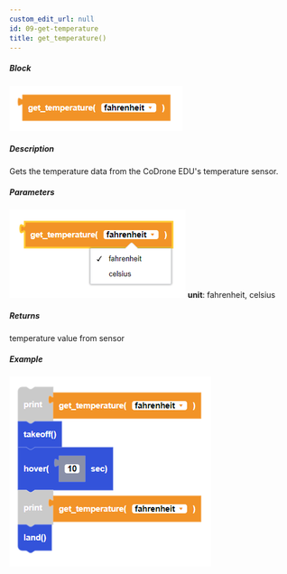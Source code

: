 ```yaml
---
custom_edit_url: null
id: 09-get-temperature
title: get_temperature()
---
```


##### Block

![get temperature block image](get_temperature.PNG)<br />

##### Description

Gets the temperature data from the CoDrone EDU's temperature sensor.

##### Parameters
![get temperature block image](get_temperature_params.PNG)
**unit**: fahrenheit, celsius <br />

##### Returns

temperature value from sensor

##### Example

![get temperature example](get_temperature_example.PNG)
